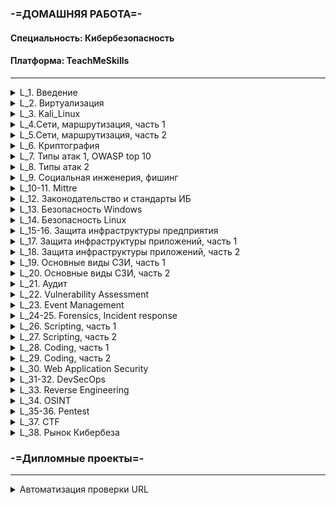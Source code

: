 <h3>-=ДОМАШНЯЯ РАБОТА=-</h3>
  
<h4>Специальность: Кибербезопасность</h4>  
  
<h4>  Платформа: TeachMeSkills</h4>    

  
--------------------------------------------------------------------------------------------------------  
  
<details>
  <summary>L_1. Введение</summary>  
    
  * [Лекция](./Lessons/L_1.%20Введение/README.md#урок-1-введение)  
    
  * [Домашнее_задание](./Lessons/L_1.%20Введение/README.md#домашнее-задание)  
  
</details>

<details>
  <summary>L_2. Виртуализация</summary>  
  
  * [Лекция](./Lessons/L_2.%20Виртуализация/README.md#урок-2-виртуализация)  
    
  * [Домашнее_задание](./Lessons/L_2.%20Виртуализация/README.md#домашнее-задание)  
  
</details>

<details>
  <summary>L_3. Kali_Linux</summary>  
  
  * [Лекция](./Lessons/L_3.%20Kali_Linux/README.md#урок-3-kali-linux)  
    
  * [Домашнее_задание](./Lessons/L_3.%20Kali_Linux/README.md#домашнее-задание)  
  
</details>  

<details>
  <summary>L_4.Сети, маршрутизация, часть 1</summary>  
  
  * [Лекция](./Lessons/L_4.%20Сети,%20маршрутизация,%20часть%201/README.md#урок-4-основы-сетей)  
    
  * [Домашнее_задание](./Lessons/L_4.%20Сети,%20маршрутизация,%20часть%201/README.md#домашнее-задание)  
  
</details>

<details>
  <summary>L_5.Сети, маршрутизация, часть 2</summary>  
  
  * [Лекция](./Lessons/L_5.%20Сети,%20маршрутизация,%20часть%202/README.md#урок-5-компьютерные-сети)  
    
  * [Домашнее_задание](./Lessons/L_5.%20Сети,%20маршрутизация,%20часть%202/README.md#домашняя-работа)  
  
</details>

<details>
  <summary>L_6. Криптография</summary>  
  
  * [Лекция](./Lessons/L_6.%20Криптография/README.md#урок-6-криптография)  
    
  * [Домашнее_задание](./Lessons/L_6.%20Криптография/README.md#домашняя-работа)  
  
</details>

<details>
  <summary>L_7. Типы атак 1, OWASP top 10</summary>  
  
  * [Лекция](./Lessons/L_7.%20Типы%20атак%201,%20OWASP%20top%2010/README.MD#урок-7-типы-атак-i-owasp-top-10)  
    
  * [Домашнее_задание](./Lessons/L_7.%20Типы%20атак%201,%20OWASP%20top%2010/README.MD#домашняя-работа)  
  
</details>

<details>
  <summary>L_8. Типы атак 2</summary>  
  
  * [Лекция](./Lessons/L_8.%20Типы%20атак%202/README.MD#урок-8-типы-атак-ii)  
    
  * [Домашнее_задание](./Lessons/L_8.%20Типы%20атак%202/README.MD#домашнее-задание)  
  
</details>

<details>
  <summary>L_9. Социальная инженерия, фишинг</summary>  
  
  * [Лекция](./Lessons/L_9.%20Социальная%20инженерия,%20фишинг/README.md#урок-9-социальная-инженерия-social-engineering)  
    
  * [Домашнее_задание](./Lessons/L_9.%20Социальная%20инженерия,%20фишинг/README.md#домашнее-задание)  
  
</details>

<details>
  <summary>L_10-11. Mittre</summary>  
  
  * [Лекция](./Lessons/L_10-11.%20Mittre/README.md)  
    
  * [Домашнее_задание](./Lessons/L_10-11.%20Mittre/README.md#домашнее-задание)  
  
</details>  

<details>
  <summary>L_12. Законодательство и стандарты ИБ</summary>  
  
  * [Лекция](./Lessons/L_12.%20Законодательство%20и%20стандарты%20ИБ/README.md)  
    
  * [Домашнее_задание](./Lessons/L_12.%20Законодательство%20и%20стандарты%20ИБ/README.md#домашняя-работа)  
  
</details>  

<details>
  <summary>L_13. Безопасность Windows</summary>  
       
  * [Домашнее_задание](./Lessons/L_13.%20Безопасность%20Windows/README.md#домашняя-работа)  
  
</details>

<details>
  <summary>L_14. Безопасность Linux</summary>  
  
  * [Лекция](./Lessons/L_14.%20Безопасность%20Linux/README.md)  
    
  * [Домашнее_задание](./Lessons/L_14.%20Безопасность%20Linux/README.md#домашнее-задание)  
  
</details>

<details>
  <summary>L_15-16. Защита инфраструктуры предприятия</summary>
        
  * [Домашнее_задание](./Lessons/L_15-16.%20Защита%20инфраструктуры%20предприятия/README.md#домашнее-задание)  
  
</details>

<details>
  <summary>L_17. Защита инфраструктуры приложений, часть 1</summary>
  
  * [Домашнее_задание](./Lessons/L_17.%20Защита%20инфраструктуры%20приложений,%20часть%201/README.md#домашнее-задание)  
  
</details>

<details>
  <summary>L_18. Защита инфраструктуры приложений, часть 2</summary>
  
  * [Домашнее_задание](./Lessons/L_18.%20Защита%20инфраструктуры%20приложений,%20часть%202/README.md#домашнее-задание)  
  
</details>

<details>
  <summary>L_19. Основные виды СЗИ, часть 1</summary>
  
  * [Домашнее_задание](./Lessons/L_19.%20Основные%20виды%20СЗИ,%20часть%201/README.md#домашнее-задание)  
  
</details>

<details>
  <summary>L_20. Основные виды СЗИ, часть 2</summary>
  
  * [Домашнее_задание](./Lessons/L_20.%20Основные%20виды%20СЗИ,%20часть%202/README.md#домашнее-задание)  
  
</details>

<details>
  <summary>L_21. Аудит</summary>
  
  * Повторение  
  
</details>

<details>
  <summary>L_22. Vulnerability Assessment</summary>
  
  * [Домашнее_задание](./Lessons/L_22.%20Vulnerability%20Assessment/README.md#домашнее-задание)  
  
</details>

<details>
  <summary>L_23. Event Management</summary>
  
  * [Домашнее_задание](./Lessons/L_23.%20Event%20Management/README.md#домашнее-задание)  
  
</details>

<details>
  <summary>L_24-25. Forensics, Incident response</summary>
  
  * [Домашнее_задание](./Lessons/L_24-25.%20Forensics,%20Incident%20response/README.md#домашнее-задание)  
  
</details>

<details>
  <summary>L_26. Scripting, часть 1</summary>
  
  * [Домашнее_задание](./Lessons/L_26.%20Scripting,%20часть%201/README.md#домашнее-задание)  
  
</details>

<details>
  <summary>L_27. Scripting, часть 2</summary>
  
  * [Домашнее_задание](./Lessons/L_27.%20Scripting,%20часть%202/README.md#домашнее-задание)  
  
</details>

<details>
  <summary>L_28. Coding, часть 1</summary>
  
  * [Домашнее_задание](./Lessons/L_28.%20Coding,%20часть%201/README.md#домашнее-задание)  
  
</details>

<details>
  <summary>L_29. Coding, часть 2</summary>
  
  * [Домашнее_задание](./Lessons/L_29.%20Coding,%20часть%202/README.md#домашнее-задание)  
  
</details>

<details>
  <summary>L_30. Web Application Security</summary>
  
  * [Домашнее_задание](./Lessons/L_30.%20Web%20Application%20Security/README.md#домашнее-задание)  
  
</details>

<details>
  <summary>L_31-32. DevSecOps</summary>
  
</details> 

<details>
  <summary>L_33. Reverse Engineering</summary>
  
  * [Домашнее_задание](./Lessons/L_33.%20Reverse%20Engineering/README.md#домашнее-задание)  
  
</details>

<details>
  <summary>L_34. OSINT</summary>
  
  * [Домашнее_задание](./Lessons/L_34.%20OSINT/README.md#домашнее-задание)  
  
</details>

<details>
  <summary>L_35-36. Pentest</summary>
  
  * [Домашнее_задание](./Lessons/L_35-36.%20Pentest/README.md#домашнее-задание)  
  
</details>  

<details>
  <summary>L_37. CTF</summary>
  
  * [Домашнее_задание](./Lessons/L_37.%20CTF/README.md#домашнее-задание)  
  
</details>

<details>
  <summary>L_38. Рынок Кибербеза</summary>
  
  * [Домашнее_задание](./Lessons/L_38.%20Рынок%20Кибербеза/README.md#домашнее-задание)  
  
</details>  

<h3>-=Дипломные проекты=-</h3>  

-------------------------------------------------------------------------------------------------------- 

<details>
  <summary>Автоматизация проверки URL</summary>  
    
  * [Решение_задания](./CyberSecurity/GraduationProject/Автоматизация_проверки_URL/README.md#%Автоматизация%20процесса%20проверки%20URL%20через%20VirusTotal)
      
</details>


